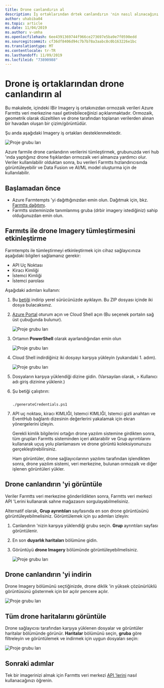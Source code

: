 ```yaml
---
title: Drone canlandırın al
description: İş ortaklarından drtek canlandırın 'nin nasıl alınacağını açıklar
author: uhabiba04
ms.topic: article
ms.date: 11/04/2019
ms.author: v-umha
ms.openlocfilehash: 6ee4391369744f966ce273697e5ba9e7f0590edd
ms.sourcegitcommit: cf36df8406d94c7b7b78a3aabc8c0b163226e1bc
ms.translationtype: MT
ms.contentlocale: tr-TR
ms.lasthandoff: 11/09/2019
ms.locfileid: "73890988"
---
```

# <a name="get-drone-imagery-from-drone-partners"></a>Drone iş ortaklarından drone canlandırın al

Bu makalede, içindeki IBir Imagery iş ortakınızdan ormozaik verileri Azure Farmtts veri merkezine nasıl getirebileceğinizi açıklanmaktadır. Ormozaik, geometrik olarak düzeltilen ve drone tarafından toplanan verilerden alınan bir havadan oluşan bir çizim/görüntüdür.

Şu anda aşağıdaki Imagery iş ortakları desteklenmektedir.

  ![Proje grubu ları](./media/get-drone-imagery-from-drone-partner/drone-partner-1.png)

Azure farmile drone canlandırın verilerini tümleştirmek, grubunuzda veri hub 'ında yaptığınız drone fışıklardan ormozaik veri almanıza yardımcı olur. Veriler kullanılabilir olduktan sonra, bu verileri Farmtts hızlandırıcısında görüntüleyebilir ve Data Fusion ve AI/ML model oluşturma için de kullanılabilir.

## <a name="before-you-begin"></a>Başlamadan önce

  - Azure Farmtempts 'yi dağıttığınızdan emin olun. Dağıtmak için, bkz. [Farmtts dağıtımı](prepare-for-deployment.md).
  - Farmtts sisteminizde tanımlanmış gruba (drbir imagery istediğiniz) sahip olduğunuzdan emin olun.

## <a name="enable-drone-imagery-integration-with-farmbeats"></a>Farmıts ile drone Imagery tümleştirmesini etkinleştirme   

Farmtempts ile tümleştirmeyi etkinleştirmek için cihaz sağlayıcınıza aşağıdaki bilgileri sağlamanız gerekir:  
 - API Uç Noktası  
 - Kiracı Kimliği  
 - İstemci Kimliği  
 - İstemci parolası  

Aşağıdaki adımları kullanın:

1. Bu [betiği](https://aka.ms/farmbeatspartnerscript) indirip yerel sürücünüzde ayıklayın. Bu ZIP dosyası içinde iki dosya bulacaksınız.  
2. [Azure Portal](https://portal.azure.com/) oturum açın ve Cloud Shell açın (Bu seçenek portalın sağ üst çubuğunda bulunur).   

    ![Proje grubu ları](./media/get-drone-imagery-from-drone-partner/navigation-bar-1.png)

3. Ortamın **PowerShell** olarak ayarlandığından emin olun

    ![Proje grubu ları](./media/get-drone-imagery-from-drone-partner/power-shell-new-1.png)

4. Cloud Shell indirdiğiniz iki dosyayı karşıya yükleyin (yukarıdaki 1. adım).  

    ![Proje grubu ları](./media/get-drone-imagery-from-drone-partner/power-shell-two-1.png)

5. Dosyaların karşıya yüklendiği dizine gidin. (Varsayılan olarak, > Kullanıcı adı giriş dizinine yüklenir.)  
6. Şu betiği çalıştırın:

    ```azurepowershell-interactive 

    ./generateCredentials.ps1   

    ```

7. API uç noktası, kiracı KIMLIĞI, Istemci KIMLIĞI, Istemci gizli anahtarı ve EventHub bağlantı dizesinin değerlerini yakalamak için ekran yönergelerini izleyin.

    Gerekli kimlik bilgilerini ortağın drone yazılım sistemine girdikten sonra, tüm grupları Farmtts sisteminden içeri aktarabilir ve Grup ayrıntılarını kullanarak uçuş yolu planlamasını ve drone görüntü koleksiyonunuzu gerçekleştirebilirsiniz.

    Ham görüntüler, drone sağlayıcılarının yazılımı tarafından işlendikten sonra, drone yazılım sistemi, veri merkezine, bulunan ormozaik ve diğer işlenen görüntüleri yükler.

## <a name="view-drone-imagery"></a>Drone canlandırın 'yi görüntüle

Veriler Farmtts veri merkezine gönderildikten sonra, Farmtts veri merkezi API 'Lerini kullanarak sahne mağazasını sorgulayabilmelisiniz.

Alternatif olarak, **Grup ayrıntıları** sayfasında en son drone görüntüsünü görüntüleyebilmelisiniz. Görüntülemek için şu adımları izleyin:  

1. Canlandırın 'nizin karşıya yüklendiği grubu seçin. **Grup** ayrıntıları sayfası görüntülenir.
2. En son **duyarlık haritaları** bölümüne gidin.
3. Görüntüyü **drone Imagery** bölümünde görüntüleyebilmelisiniz.

    ![Proje grubu ları](./media/get-drone-imagery-from-drone-partner/drone-imagery-1.png)

## <a name="download-drone-imagery"></a>Drone canlandırın 'yi indirin

Drone Imagery bölümünü seçtiğinizde, drone diklik 'in yüksek çözünürlüklü görüntüsünü göstermek için bir açılır pencere açılır.

![Proje grubu ları](./media/get-drone-imagery-from-drone-partner/download-drone-imagery-1.png)

## <a name="view-all-drone-maps"></a>Tüm drone haritalarını görüntüle

Drone sağlayıcısı tarafından karşıya yüklenen dosyalar ve görüntüler haritalar bölümünde görünür. **Haritalar** bölümünü seçin, **gruba** göre filtreleyin ve görüntülemek ve indirmek için uygun dosyaları seçin:

  ![Proje grubu ları](./media/get-drone-imagery-from-drone-partner/view-drone-maps-1.png)

## <a name="next-steps"></a>Sonraki adımlar

Tek bir imagerinizi almak için Farmtts veri merkezi [API 'lerini](references-for-farmbeats.md#rest-api) nasıl kullanacağınızı öğrenin.
